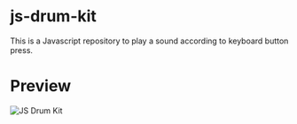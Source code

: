 # js-drum-kit
This is a Javascript repository to play a sound according to keyboard button press.

# Preview
![JS Drum Kit](https://raw.githubusercontent.com/hasaneljabir/js-drum-kit/master/preview/js-drum-kit.png)

